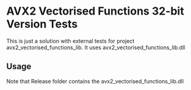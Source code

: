 # AVX2 Vectorised Functions 32-bit Version Tests
This is just a solution with external tests for project avx2_vectorised_functions_lib.
It uses avx2_vectorised_functions_lib.dll

## Usage
Note that Release folder contains the avx2_vectorised_functions_lib.dll